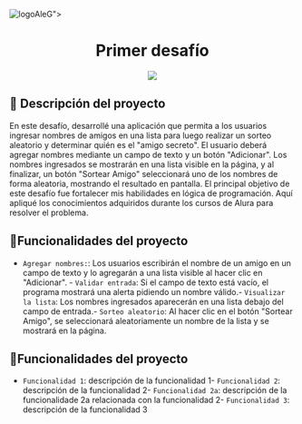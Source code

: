 ![logoAleG](https://github.com/user-attachments/assets/35fc65d0-a489-4c29-a5d2-ee052d284faf)">
<h1 align="center"> Primer desafío </h1>
   <p align="center">
   <img src="https://img.shields.io/badge/STATUS-%20COMPLETADO-green">
   </p>

<h2 align="left"> 📝 Descripción del proyecto </h2>
   <p align="left">
En este desafío, desarrollé una aplicación que permita a los usuarios ingresar nombres de amigos en una lista para luego realizar un sorteo aleatorio y determinar quién es el "amigo secreto".
El usuario deberá agregar nombres mediante un campo de texto y un botón "Adicionar". Los nombres ingresados se mostrarán en una lista visible en la página, y al finalizar, un botón "Sortear Amigo" seleccionará uno de los nombres de forma aleatoria, mostrando el resultado en pantalla. 
El principal objetivo de este desafío fue fortalecer mis habilidades en lógica de programación. 
Aquí apliqué los conocimientos adquiridos durante los cursos de Alura para resolver el problema.
   </p>   

## :hammer:Funcionalidades del proyecto

- `Agregar nombres:`: Los usuarios escribirán el nombre de un amigo en un campo de texto y lo agregarán a una lista visible al hacer clic en "Adicionar". - `Validar entrada`: Si el campo de texto está vacío, el programa mostrará una alerta pidiendo un nombre válido.- `Visualizar la lista`: Los nombres ingresados aparecerán en una lista debajo del campo de entrada.- `Sorteo aleatorio`: Al hacer clic en el botón "Sortear Amigo", se seleccionará aleatoriamente un nombre de la lista y se mostrará en la página.
## :hammer:Funcionalidades del proyecto

- `Funcionalidad 1`: descripción de la funcionalidad 1- `Funcionalidad 2`: descripción de la funcionalidad 2- `Funcionalidad 2a`: descripción de la funcionalidade 2a relacionada con la funcionalidad 2- `Funcionalidad 3`: descripción de la funcionalidad 3

